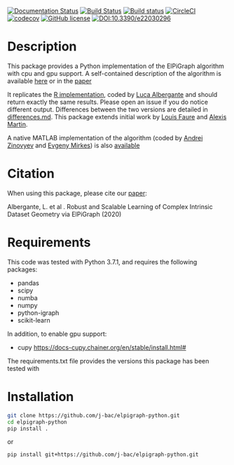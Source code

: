 [![Documentation Status](https://readthedocs.org/projects/elpigraph-python/badge/?version=latest)](https://elpigraph-python.readthedocs.io/en/latest/?badge=latest)
[![Build Status](https://travis-ci.com/j-bac/elpigraph-python.svg?branch=master)](https://travis-ci.com/j-bac/elpigraph-python)
[![Build status](https://ci.appveyor.com/api/projects/status/hvnmxujbjvthfxn4/branch/master?svg=true)](https://ci.appveyor.com/project/j-bac/elpigraph-python/branch/master)
[![CircleCI](https://circleci.com/gh/j-bac/elpigraph-python/tree/master.svg?style=shield)](https://circleci.com/gh/j-bac/elpigraph-python/tree/master)
[![codecov](https://codecov.io/gh/j-bac/elpigraph-python/branch/master/graph/badge.svg)](https://codecov.io/gh/j-bac/elpigraph-python)
[![GitHub license](https://img.shields.io/github/license/j-bac/elpigraph-python)](https://github.com/j-bac/elpigraph-python/blob/master/LICENSE)
[![DOI:10.3390/e22030296](https://img.shields.io/badge/DOI-10.3390%2Fe22030296-blue)](https://doi.org/10.3390/e22030296)

Description
===========

This package provides a Python implementation of the ElPiGraph algorithm with cpu and gpu support. A
self-contained description of the algorithm is available
[here](https://github.com/auranic/Elastic-principal-graphs/blob/master/ElPiGraph_Methods.pdf)
or in the [paper](https://www.mdpi.com/1099-4300/22/3/296)

It replicates the [R implementation](https://github.com/j-bac/ElPiGraph.R),
coded by [Luca Albergante](https://github.com/Albluca) and should return exactly the same results. Please open an issue if you do  notice different output. Differences between the two versions are detailed in [differences.md](differences.md). This package extends initial work by [Louis Faure](https://github.com/LouisFaure/ElPiGraph.P) and [Alexis Martin](https://github.com/AlexiMartin/ElPiGraph.P).

A native MATLAB implementation of the algorithm (coded by [Andrei
Zinovyev](https://github.com/auranic/) and [Evgeny
Mirkes](https://github.com/Mirkes)) is also
[available](https://github.com/auranic/Elastic-principal-graphs)

Citation
========

When using this package, please cite our [paper](https://www.mdpi.com/1099-4300/22/3/296):

Albergante, L.  et al . Robust and Scalable Learning of Complex Intrinsic Dataset Geometry via ElPiGraph (2020)

Requirements
============

This code was tested with Python 3.7.1, and requires the following packages:
- pandas
- scipy
- numba
- numpy
- python-igraph
- scikit-learn

In addition, to enable gpu support:
- cupy
https://docs-cupy.chainer.org/en/stable/install.html#

The requirements.txt file provides the versions this package has been tested with

Installation
====================
```bash
git clone https://github.com/j-bac/elpigraph-python.git
cd elpigraph-python
pip install .
```
or

```bash
pip install git+https://github.com/j-bac/elpigraph-python.git
```

